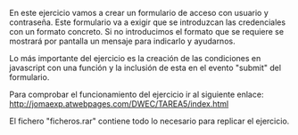 En este ejercicio vamos a crear un formulario de acceso con usuario y contraseña.
Este formulario va a exigir que se introduzcan las credenciales con un formato concreto.
Si no introducimos el formato que se requiere se mostrará por pantalla un mensaje para indicarlo y ayudarnos.

Lo más importante del ejercicio es la creación de las condiciones en javascript con una función y la inclusión de esta en el evento "submit" del formulario.

Para comprobar el funcionamiento del ejercicio ir al siguiente enlace:
http://jomaexp.atwebpages.com/DWEC/TAREA5/index.html

El fichero "ficheros.rar" contiene todo lo necesario para replicar el ejercicio.
